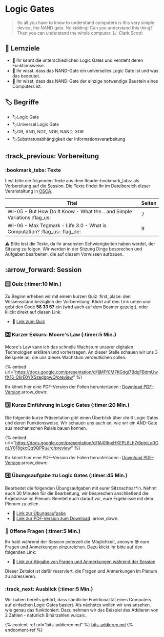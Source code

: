 # Logic Gates

> So all you have to know to understand computers is this very simple device, the NAND gate. No kidding! Can you understand this thing? Then you can understand the whole computer. (J. Clark Scott)

## :dart: Lernziele

* :dart: Ihr kennt die unterschiedlichen Logic Gates und versteht deren Funktionsweise.
* :dart: Ihr wisst, dass das NAND-Gate ein universelles Logic Gate ist und was das bedeutet.
* :dart: Ihr wisst, dass das NAND-Gate der einzige notwendige Baustein eines Computers ist.

## :label: Begriffe

* :label:Logic Gate
* :label:Universal Logic Gate
* :label:OR, AND, NOT, NOR, NAND, XOR
* :label:Substratunabhängigkeit der Informationsverarbeitung

## :track\_previous: Vorbereitung

### :bookmark\_tabs: Texte

Lest bitte die folgenden Texte aus dem Reader:bookmark\_tabs: als Vorbereitung auf die Session. Die Texte findet ihr im Dateibereich dieser Veranstaltung in [OSCA](http://osca.hs-osnabrueck.de/).

| Titel                                                                        | Seiten |
| ---------------------------------------------------------------------------- | ------ |
| WI-05 - But How Do It Know - What the... and Simple Variations :flag\_us:    | 7      |
| WI-06 - Max Tegmark - Life 3.0 - What is Computation? :flag\_us: :flag\_de:  | 9      |

:warning: Bitte lest die Texte, da ihr ansonsten Schwierigkeiten haben werdet, der Sitzung zu folgen. Wir werden in der Sitzung Dinge besprechen und Aufgaben bearbeiten, die auf diesem Vorwissen aufbauen.

## :arrow\_forward: Session

### :one: Quiz (:timer:10 Min.)

Zu Beginn erheben wir mit einem kurzen Quiz :first\_place: den Wissensstand bezüglich der Vorbereitung. Klickt auf den Link unten und gebt den Code **58 33 57** ein (wird auch auf dem Beamer gezeigt), oder klickt direkt auf diesen Link:

* :link: [Link zum Quiz](https://www.menti.com/866f648e)

### :two: Kurzer Exkurs: Moore's Law (:timer:5 Min.)

Moore's Law kann ich das schnelle Wachstum unserer digitalen Technologien erklären und vorhersagen. An dieser Stelle schauen wir uns 3 Beispiele an, die uns dieses Wachstum verdeutlichen sollen.

{% embed url="https://docs.google.com/presentation/d/1jMFf0M7KGdgi7BdgFBdmUwfX16_QIirE0YXSzeqbpwQ/preview" %}

Ihr könnt hier eine PDF-Version der Folien herunterladen : [Download PDF-Version](https://docs.google.com/presentation/d/1jMFf0M7KGdgi7BdgFBdmUwfX16\_QIirE0YXSzeqbpwQ/export/pdf):arrow\_down:&#x20;

### :three: Kurze Einführung in Logic Gates (:timer:20 Min.)

Die folgende kurze Präsentation gibt einen Überblick über die 6 Logic Gates und deren Funktionsweise. Wir schauen uns auch an, wie wir ein AND-Gate aus mechanischen Relais bauen können.

{% embed url="https://docs.google.com/presentation/d/1Aj0RnxHKEPL6Lh7r6ptoLo0OqLY018gkcQq9QPRuJrc/preview" %}

Ihr könnt hier eine PDF-Version der Folien herunterladen : [Download PDF-Version](https://docs.google.com/presentation/d/1Aj0RnxHKEPL6Lh7r6ptoLo0OqLY018gkcQq9QPRuJrc/export/pdf):arrow\_down:&#x20;

### :four: Übungsaufgabe zu Logic Gates (:timer:45 Min.)

Bearbeitet die folgenden Übungsaufgaben mit eurer Sitznachbar\*in. Nehmt euch 30 Minuten für die Bearbeitung, wir besprechen anschließend die Ergebnisse im Plenum. Bereitet euch darauf vor, eure Ergebnisse mit dem Plenum zu teilen.

* :link: [Link zur Übungsaufgabe](https://docs.google.com/document/d/17fZCHvmFLgb1ClcOAqTQKkzQYf6k3Ho\_eAAtN--Llw0/preview)
* :link: [Link zur PDF-Version zum Download](https://docs.google.com/document/d/17fZCHvmFLgb1ClcOAqTQKkzQYf6k3Ho\_eAAtN--Llw0/export/pdf) :arrow\_down:&#x20;

### :repeat: Offene Fragen (:timer:5 Min.)

Ihr habt während der Session jederzeit die Möglichkeit, anonym :sunglasses: eure Fragen und Anmerkungen einzureichen. Dazu klickt ihr bitte auf den folgenden Link:

* :link: [Link zur Abgabe von Fragen und Anmerkungen während der Session](https://www.menti.com/5c40972b)

Dieser Zeitslot ist dafür reserviert, die Fragen und Anmerkungen im Plenum zu adressieren.

### :track\_next: Ausblick (:timer:5 Min.)

Wir haben bereits gehört, dass sämtliche Funktionalität eines Computers auf einfachen Logic Gates basiert. Als nächstes wollen wir uns ansehen, wie genau das funktioniert. Dazu nehmen wir das Beispiel des Addieren von 2 Zahlen - natürlich Binärzahlen:vulcan:.

{% content-ref url="bits-addieren.md" %}
[bits-addieren.md](bits-addieren.md)
{% endcontent-ref %}
